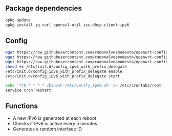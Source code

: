 ## Package dependencies 
```bash
opkg update
opkg install jq curl openssl-util isc-dhcp-client-ipv6
```

## Config
```bash 
wget https://raw.githubusercontent.com/ramonalvesmodesto/openwrt-config/main/ipv6/verify_ipv6.sh -O /etc/verify_ipv6.sh
wget https://raw.githubusercontent.com/ramonalvesmodesto/openwrt-config/main/ipv6/config_ipv6_with_prefix_delegate -O /etc/init.d/config_ipv6_with_prefix_delegate
wget https://raw.githubusercontent.com/ramonalvesmodesto/openwrt-config/main/ipv6/config_ipv6_with_prefix_delegate.sh -O /etc/config_ipv6_with_prefix_delegate.sh
chmod +x /etc/init.d/config_ipv6_with_prefix_delegate
/etc/init.d/config_ipv6_with_prefix_delegate enable
/etc/init.d/config_ipv6_with_prefix_delegate start
```
```bash
echo '*/5 * * * * /bin/sh /etc/verify_ipv6.sh' >> /etc/crontabs/root
service cron restart
```

## Functions
- A new IPv6 is generated at each reboot
- Checks if IPv6 is active every 5 minutes
- Generates a random interface ID
